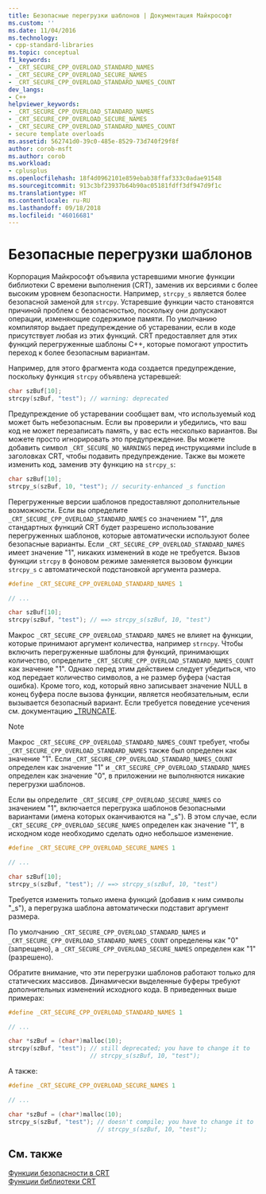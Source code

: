 ```yaml
---
title: Безопасные перегрузки шаблонов | Документация Майкрософт
ms.custom: ''
ms.date: 11/04/2016
ms.technology:
- cpp-standard-libraries
ms.topic: conceptual
f1_keywords:
- _CRT_SECURE_CPP_OVERLOAD_STANDARD_NAMES
- _CRT_SECURE_CPP_OVERLOAD_SECURE_NAMES
- _CRT_SECURE_CPP_OVERLOAD_STANDARD_NAMES_COUNT
dev_langs:
- C++
helpviewer_keywords:
- _CRT_SECURE_CPP_OVERLOAD_STANDARD_NAMES
- _CRT_SECURE_CPP_OVERLOAD_SECURE_NAMES
- _CRT_SECURE_CPP_OVERLOAD_STANDARD_NAMES_COUNT
- secure template overloads
ms.assetid: 562741d0-39c0-485e-8529-73d740f29f8f
author: corob-msft
ms.author: corob
ms.workload:
- cplusplus
ms.openlocfilehash: 18f4d0962101e859ebab38ffaf333c0adae91548
ms.sourcegitcommit: 913c3bf23937b64b90ac05181fdff3df947d9f1c
ms.translationtype: HT
ms.contentlocale: ru-RU
ms.lasthandoff: 09/18/2018
ms.locfileid: "46016681"
---
```

# <a name="secure-template-overloads"></a>Безопасные перегрузки шаблонов

Корпорация Майкрософт объявила устаревшими многие функции библиотеки C времени выполнения (CRT), заменив их версиями с более высоким уровнем безопасности. Например, `strcpy_s` является более безопасной заменой для `strcpy`. Устаревшие функции часто становятся причиной проблем с безопасностью, поскольку они допускают операции, изменяющие содержимое памяти. По умолчанию компилятор выдает предупреждение об устаревании, если в коде присутствует любая из этих функций. CRT предоставляет для этих функций перегруженные шаблоны C++, которые помогают упростить переход к более безопасным вариантам.

Например, для этого фрагмента кода создается предупреждение, поскольку функция `strcpy` объявлена устаревшей:

```cpp
char szBuf[10];
strcpy(szBuf, "test"); // warning: deprecated
```

Предупреждение об устаревании сообщает вам, что используемый код может быть небезопасным. Если вы проверили и убедились, что ваш код не может перезаписать память, у вас есть несколько вариантов. Вы можете просто игнорировать это предупреждение. Вы можете добавить символ `_CRT_SECURE_NO_WARNINGS` перед инструкциями include в заголовках CRT, чтобы подавить предупреждение. Также вы можете изменить код, заменив эту функцию на `strcpy_s`:

```cpp
char szBuf[10];
strcpy_s(szBuf, 10, "test"); // security-enhanced _s function
```

Перегруженные версии шаблонов предоставляют дополнительные возможности. Если вы определите `_CRT_SECURE_CPP_OVERLOAD_STANDARD_NAMES` со значением "1", для стандартных функций CRT будет разрешено использование перегруженных шаблонов, которые автоматически используют более безопасные варианты. Если `_CRT_SECURE_CPP_OVERLOAD_STANDARD_NAMES` имеет значение "1", никаких изменений в коде не требуется. Вызов функции `strcpy` в фоновом режиме заменяется вызовом функции `strcpy_s` с автоматической подстановкой аргумента размера.

```cpp
#define _CRT_SECURE_CPP_OVERLOAD_STANDARD_NAMES 1

// ...

char szBuf[10];
strcpy(szBuf, "test"); // ==> strcpy_s(szBuf, 10, "test")
```

Макрос `_CRT_SECURE_CPP_OVERLOAD_STANDARD_NAMES` не влияет на функции, которые принимают аргумент количества, например `strncpy`. Чтобы включить перегруженные шаблоны для функций, принимающих количество, определите `_CRT_SECURE_CPP_OVERLOAD_STANDARD_NAMES_COUNT` как значение "1". Однако перед этим действием следует убедиться, что код передает количество символов, а не размер буфера (частая ошибка). Кроме того, код, который явно записывает значение NULL в конец буфера после вызова функции, является необязательным, если вызывается безопасный вариант. Если требуется поведение усечения см. документацию [_TRUNCATE](../c-runtime-library/truncate.md).

> [!NOTE]
>  Макрос `_CRT_SECURE_CPP_OVERLOAD_STANDARD_NAMES_COUNT` требует, чтобы `_CRT_SECURE_CPP_OVERLOAD_STANDARD_NAMES` также был определен как значение "1". Если `_CRT_SECURE_CPP_OVERLOAD_STANDARD_NAMES_COUNT` определен как значение "1" и `_CRT_SECURE_CPP_OVERLOAD_STANDARD_NAMES` определен как значение "0", в приложении не выполняются никакие перегрузки шаблонов.

Если вы определите `_CRT_SECURE_CPP_OVERLOAD_SECURE_NAMES` со значением "1", включается перегрузка шаблонов безопасными вариантами (имена которых оканчиваются на "_s"). В этом случае, если `_CRT_SECURE_CPP_OVERLOAD_SECURE_NAMES` определен как значение "1", в исходном коде необходимо сделать одно небольшое изменение.

```cpp
#define _CRT_SECURE_CPP_OVERLOAD_SECURE_NAMES 1

// ...

char szBuf[10];
strcpy_s(szBuf, "test"); // ==> strcpy_s(szBuf, 10, "test")
```

Требуется изменить только имена функций (добавив к ним символы "_s"), а перегрузка шаблона автоматически подставит аргумент размера.

По умолчанию `_CRT_SECURE_CPP_OVERLOAD_STANDARD_NAMES` и `_CRT_SECURE_CPP_OVERLOAD_STANDARD_NAMES_COUNT` определены как "0" (запрещено), а `_CRT_SECURE_CPP_OVERLOAD_SECURE_NAMES` определен как "1" (разрешено).

Обратите внимание, что эти перегрузки шаблонов работают только для статических массивов. Динамически выделенные буферы требуют дополнительных изменений исходного кода. В приведенных выше примерах:

```cpp
#define _CRT_SECURE_CPP_OVERLOAD_STANDARD_NAMES 1

// ...

char *szBuf = (char*)malloc(10);
strcpy(szBuf, "test"); // still deprecated; you have to change it to
                       // strcpy_s(szBuf, 10, "test");
```

А также:

```cpp
#define _CRT_SECURE_CPP_OVERLOAD_SECURE_NAMES 1

// ...

char *szBuf = (char*)malloc(10);
strcpy_s(szBuf, "test"); // doesn't compile; you have to change it to
                         // strcpy_s(szBuf, 10, "test");
```

## <a name="see-also"></a>См. также

[Функции безопасности в CRT](../c-runtime-library/security-features-in-the-crt.md)<br/>
[Функции библиотеки CRT](../c-runtime-library/crt-library-features.md)